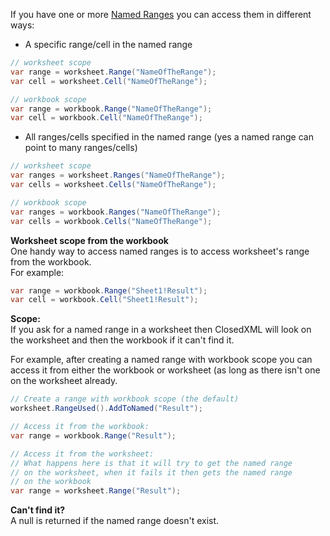 If you have one or more [Named Ranges](Named-Ranges) you can access them in different ways:  

*   A specific range/cell in the named range

```c#
// worksheet scope
var range = worksheet.Range("NameOfTheRange");
var cell = worksheet.Cell("NameOfTheRange");

// workbook scope
var range = workbook.Range("NameOfTheRange");
var cell = workbook.Cell("NameOfTheRange");
```

*   All ranges/cells specified in the named range (yes a named range can point to many ranges/cells)

```c#
// worksheet scope
var ranges = worksheet.Ranges("NameOfTheRange");
var cells = worksheet.Cells("NameOfTheRange");

// workbook scope
var ranges = workbook.Ranges("NameOfTheRange");
var cells = workbook.Cells("NameOfTheRange");
```

**Worksheet scope from the workbook**  
One handy way to access named ranges is to access worksheet's range from the workbook.  
For example:  
```c#
var range = workbook.Range("Sheet1!Result");
var cell = workbook.Cell("Sheet1!Result");
```

**Scope:**  
If you ask for a named range in a worksheet then ClosedXML will look on the worksheet and then the workbook if it can't find it.  

For example, after creating a named range with workbook scope you can access it from either the workbook or worksheet (as long as there isn't one on the worksheet already.  
```c#
// Create a range with workbook scope (the default)
worksheet.RangeUsed().AddToNamed("Result");

// Access it from the workbook:
var range = workbook.Range("Result");

// Access it from the worksheet:
// What happens here is that it will try to get the named range
// on the worksheet, when it fails it then gets the named range
// on the workbook
var range = worksheet.Range("Result");
```

**Can't find it?**  
A null is returned if the named range doesn't exist.  
